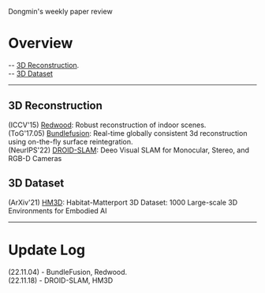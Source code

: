 Dongmin's weekly paper review
# Overview
-- [3D Reconstruction](#3D-Reconstruction).  
-- [3D Dataset](#3D-Dataset)

---
## 3D Reconstruction
(ICCV'15) [Redwood](https://github.com/Dongmingo/Paper_review/blob/main/Dongmin/3D%20reconstruction/Redwood.md): Robust reconstruction of indoor scenes.  
(ToG'17.05) [Bundlefusion](https://github.com/Dongmingo/Paper_review/blob/main/Dongmin/3D%20reconstruction/BundleFusion.md): Real-time globally consistent 3d reconstruction using on-the-fly surface reintegration.  
(NeurIPS'22) [DROID-SLAM](https://github.com/Dongmingo/Paper_review/blob/main/Dongmin/3D%20reconstruction/DROID-SLAM.md): Deeo Visual SLAM for Monocular, Stereo, and RGB-D Cameras

## 3D Dataset
(ArXiv'21) [HM3D](https://github.com/Dongmingo/Paper_review/blob/main/Dongmin/3D%20Indoor%20dataset/HM3D.md): Habitat-Matterport 3D Dataset: 1000 Large-scale 3D Environments for Embodied AI

---
# Update Log
(22.11.04) - BundleFusion, Redwood.  
(22.11.18) - DROID-SLAM, HM3D
